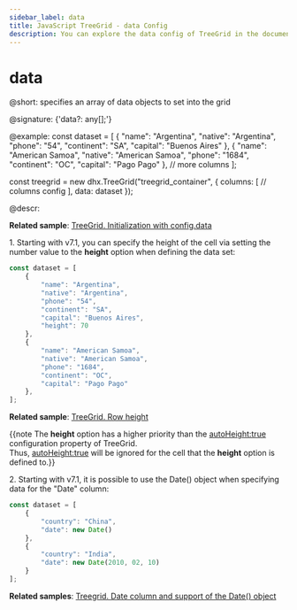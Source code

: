 ```yaml
---
sidebar_label: data
title: JavaScript TreeGrid - data Config 
description: You can explore the data config of TreeGrid in the documentation of the DHTMLX JavaScript UI library. Browse developer guides and API reference, try out code examples and live demos, and download a free 30-day evaluation version of DHTMLX Suite 7.
---
```


# data

@short: specifies an array of data objects to set into the grid

@signature: {'data?: any[];'}

@example:
const dataset = [
	{
    	"name": "Argentina",
        "native": "Argentina",
        "phone": "54",
        "continent": "SA",
        "capital": "Buenos Aires"
    },
    {
        "name": "American Samoa",
        "native": "American Samoa",
        "phone": "1684",
        "continent": "OC",
        "capital": "Pago Pago"
    },
    // more columns
];

const treegrid = new dhx.TreeGrid("treegrid_container", {
	columns: [
        // columns config
    ],
	data: dataset
});

@descr:

**Related sample**: [TreeGrid. Initialization with config.data](https://snippet.dhtmlx.com/kob9385v)

1\. Starting with v7.1, you can specify the height of the cell via setting the number value to the **height** option when defining the data set: 

~~~js {8}
const dataset = [
	{
    	"name": "Argentina",
        "native": "Argentina",
        "phone": "54",
        "continent": "SA",
		"capital": "Buenos Aires",
		"height": 70
    },
    {
        "name": "American Samoa",
        "native": "American Samoa",
        "phone": "1684",
        "continent": "OC",
        "capital": "Pago Pago"
    },
];
~~~

**Related sample**: [TreeGrid. Row height](https://snippet.dhtmlx.com/kvl5y6nq)

{{note The **height** option has a higher priority than the [autoHeight:true](treegrid/api/treegrid_autoheight_config.md) configuration property of TreeGrid. <br>Thus, [autoHeight:true](treegrid/api/treegrid_autoheight_config.md) will be ignored for the cell that the **height** option is defined to.}}

2\. Starting with v7.1, it is possible to use the Date() object when specifying data for the "Date" column:

~~~js {4,8}
const dataset = [
    {
        "country": "China",
        "date": new Date()
    },
	{
        "country": "India",
        "date": new Date(2010, 02, 10)
	}
];
~~~

**Related samples**: [Treegrid. Date column and support of the Date() object](https://snippet.dhtmlx.com/tb4o7ytt)

[comment]: # (@related: treegrid/configuration.md#data treegrid/initialization.md#initialize-treegrid)

[comment]: # (@relatedapi: treegrid/api/treegrid_autoheight_config.md)
